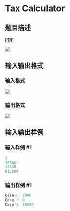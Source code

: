# Tax Calculator

## 题目描述

[problemUrl]: https://uva.onlinejudge.org/index.php?option=com_onlinejudge&Itemid=8&category=278&page=show_problem&problem=3764

[PDF](https://uva.onlinejudge.org/external/123/p12342.pdf)

![](https://cdn.luogu.com.cn/upload/vjudge_pic/UVA12342/a02c5b4f6fcb14c217a4b64dd4f4b200c179db47.png)

## 输入输出格式

### 输入格式

![](https://cdn.luogu.com.cn/upload/vjudge_pic/UVA12342/8e51cf83d21e1a02a249200d71f56e1e9c24dcd5.png)

### 输出格式

![](https://cdn.luogu.com.cn/upload/vjudge_pic/UVA12342/7e9339c7e8cdd3da4c90ccd405d568a31c6e25b5.png)

## 输入输出样例

### 输入样例 #1

```cpp
3
180001
12345
615000
```


### 输出样例 #1

```cpp
Case 1: 2000
Case 2: 0
Case 3: 50250
```


